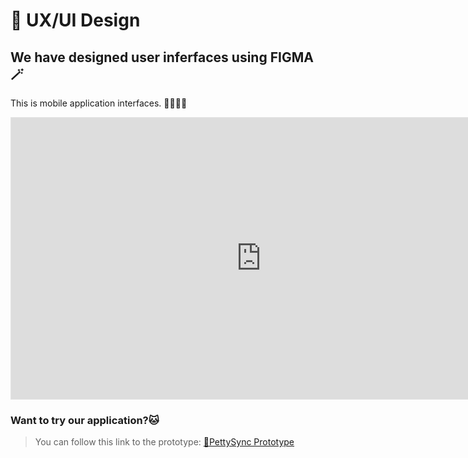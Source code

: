 # 🌈 UX/UI Design

## We have designed user inferfaces using FIGMA🪄

This is mobile application interfaces. 📱🙎🏽‍♂️

  <iframe style="border: 1px solid rgba(0, 0, 0, 0.1);" width="800" height="450" src="https://www.figma.com/embed?embed_host=share&url=https%3A%2F%2Fwww.figma.com%2Ffile%2FZM8euM1xed15eBVyNBtlUs%2FPettySync%3Ftype%3Ddesign%26node-id%3D3521%253A13579%26mode%3Ddesign%26t%3DH9D2tyIplzSB8o1N-1" allowfullscreen></iframe>

### Want to try our application?🐱

> You can follow this link to the prototype: [🐶PettySync Prototype](https://www.figma.com/proto/ZM8euM1xed15eBVyNBtlUs/PettySync?type=design&node-id=3521-14089&t=WCtQXqq4USh1VuSl-1&scaling=scale-down&page-id=3521%3A13579&starting-point-node-id=3521%3A14089&mode=design)
